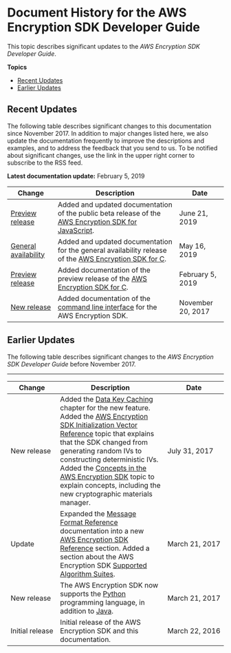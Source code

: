 # Document History for the AWS Encryption SDK Developer Guide<a name="document-history"></a>

This topic describes significant updates to the *AWS Encryption SDK Developer Guide*\.

**Topics**
+ [Recent Updates](#recent-updates)
+ [Earlier Updates](#earlier-updates)

## Recent Updates<a name="recent-updates"></a>

The following table describes significant changes to this documentation since November 2017\. In addition to major changes listed here, we also update the documentation frequently to improve the descriptions and examples, and to address the feedback that you send to us\. To be notified about significant changes, use the link in the upper right corner to subscribe to the RSS feed\.

**Latest documentation update:** February 5, 2019

| Change | Description | Date | 
| --- |--- |--- |
| [Preview release](https://docs.aws.amazon.com/encryption-sdk/latest/developer-guide/javascript.html) | Added and updated documentation of the public beta release of the [AWS Encryption SDK for JavaScript](https://docs.aws.amazon.com/encryption-sdk/latest/developer-guide/javascript.html)\. | June 21, 2019 | 
| [General availability](https://docs.aws.amazon.com/encryption-sdk/latest/developer-guide/c-language.html) | Added and updated documentation for the general availability release of the [AWS Encryption SDK for C](https://docs.aws.amazon.com/encryption-sdk/latest/developer-guide/c-language.html)\. | May 16, 2019 | 
| [Preview release](https://docs.aws.amazon.com/encryption-sdk/latest/developer-guide/c-language.html) | Added documentation of the preview release of the [AWS Encryption SDK for C](https://docs.aws.amazon.com/encryption-sdk/latest/developer-guide/c-language.html)\. | February 5, 2019 | 
| [New release](https://docs.aws.amazon.com/encryption-sdk/latest/developer-guide/crypto-cli.html) | Added documentation of the [command line interface](https://docs.aws.amazon.com/encryption-sdk/latest/developer-guide/crypto-cli.html) for the AWS Encryption SDK\. | November 20, 2017 | 

## Earlier Updates<a name="earlier-updates"></a>

The following table describes significant changes to the *AWS Encryption SDK Developer Guide* before November 2017\.


****  

| Change | Description | Date | 
| --- | --- | --- | 
| New release |  Added the [Data Key Caching](data-key-caching.md) chapter for the new feature\. Added the [AWS Encryption SDK Initialization Vector Reference](IV-reference.md) topic that explains that the SDK changed from generating random IVs to constructing deterministic IVs\. Added the [Concepts in the AWS Encryption SDK](concepts.md) topic to explain concepts, including the new cryptographic materials manager\.  | July 31, 2017 | 
| Update |  Expanded the [Message Format Reference](message-format.md) documentation into a new [AWS Encryption SDK Reference](reference.md) section\. Added a section about the AWS Encryption SDK [Supported Algorithm Suites](supported-algorithms.md)\.  | March 21, 2017 | 
| New release | The AWS Encryption SDK now supports the [Python](python.md) programming language, in addition to [Java](java.md)\. | March 21, 2017 | 
| Initial release | Initial release of the AWS Encryption SDK and this documentation\. | March 22, 2016 | 